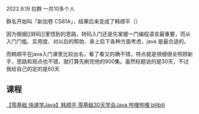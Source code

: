 2022.9.19 拉群 一共10多个人

群名开始叫「新加卷 CS61A」，结果后来变成了韩顺平（）

因为根据[[转码]]里悟到的思路，转码入门还是先掌握一门编程语言最重要，而从入门门槛、实用度、对以后的帮助、承上启下各种方面考虑，java 是最合适的。

而韩顺平在java入门课里比较出名，看了看又的确不错，特点就是很细很全照顾新手，思路和观点也不错，就打算先刷完他的900集。虽然标题说的是30天，不过我给自己的定的是60天

## 课程

[【零基础 快速学Java】韩顺平 零基础30天学会Java 哔哩哔哩 bilibili](https://www.bilibili.com/video/BV1fh411y7R8/)


